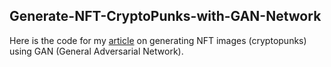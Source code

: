 ## Generate-NFT-CryptoPunks-with-GAN-Network

Here is the code for my [article](https://proglib.io/p/dc01ab1d-252a-4dc4-89d6-cfeaa1707296/fake) on generating NFT images (cryptopunks) using GAN (General Adversarial Network).

